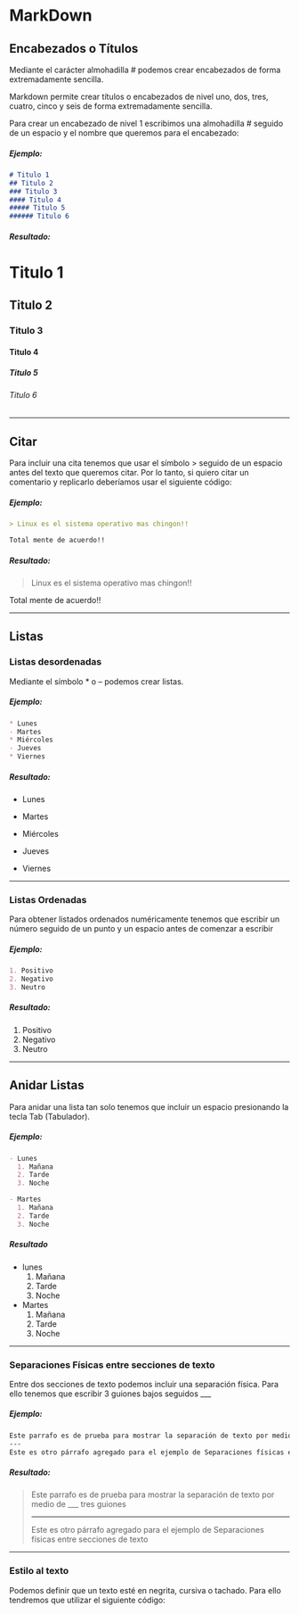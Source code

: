 # MarkDown

## Encabezados o Títulos

Mediante el carácter almohadilla # podemos crear encabezados
de forma extremadamente sencilla.

Markdown permite crear títulos o encabezados de nivel uno, dos, tres, cuatro,
cinco y seis de forma extremadamente sencilla.

Para crear un encabezado de nivel 1 escribimos una almohadilla # seguido de un
espacio y el nombre que queremos para el encabezado:

##### Ejemplo:

```MarkDown
# Titulo 1
## Titulo 2
### Titulo 3
#### Titulo 4
##### Titulo 5
###### Titulo 6
```
##### Resultado:

# Titulo 1
## Titulo 2
### Titulo 3
#### Titulo 4
##### Titulo 5
###### Titulo 6

---

## Citar

Para incluir una cita tenemos que usar el símbolo > seguido de un espacio antes
del texto que queremos citar. Por lo tanto, si quiero citar
un comentario y replicarlo deberíamos usar el siguiente código:

##### Ejemplo:

```MarkDown
> Linux es el sistema operativo mas chingon!!

Total mente de acuerdo!!
```

##### Resultado:

> Linux es el sistema operativo mas chingon!!

Total mente de acuerdo!!

---

## Listas

### Listas desordenadas

Mediante el símbolo * o – podemos crear listas.

##### Ejemplo:

```MarkDown
* Lunes
- Martes
* Miércoles
- Jueves
* Viernes
```
##### Resultado:

* Lunes
- Martes
* Miércoles
- Jueves
* Viernes

---

### Listas Ordenadas

Para obtener listados ordenados numéricamente tenemos que escribir un
número seguido de un punto y un espacio antes de comenzar a escribir


##### Ejemplo:

```MarkDown
1. Positivo
2. Negativo
3. Neutro
```

##### Resultado:

1. Positivo
2. Negativo
3. Neutro

---

## Anidar Listas

Para anidar una lista tan solo tenemos que incluir un espacio presionando la
tecla Tab (Tabulador).

##### Ejemplo:

```MarkDown
- Lunes
  1. Mañana
  2. Tarde
  3. Noche

- Martes
  1. Mañana
  2. Tarde
  3. Noche
```
##### Resultado

- lunes
   1. Mañana
   2. Tarde
   3. Noche
- Martes
   1. Mañana
   2. Tarde
   3. Noche

---

### Separaciones Físicas entre secciones de texto

Entre dos secciones de texto podemos incluir una separación física. Para ello
tenemos que escribir 3 guiones bajos seguidos ___

##### Ejemplo:

```MarkDown
Este parrafo es de prueba para mostrar la separación de texto por medio de ___ tres guiones
---
Este es otro párrafo agregado para el ejemplo de Separaciones físicas entre secciones de texto
```

##### Resultado:

>Este parrafo es de prueba para mostrar la separación de texto por medio de ___ tres guiones
>
>---
>
> Este es otro párrafo agregado para el ejemplo de Separaciones físicas entre secciones de texto

---

### Estilo al texto

Podemos definir que un texto esté en negrita, cursiva o tachado. Para ello tendremos que utilizar el siguiente código:
